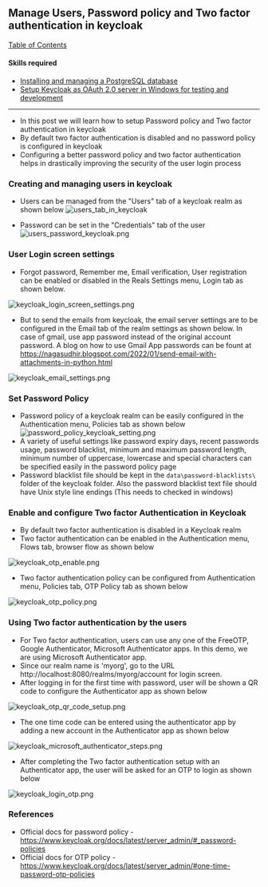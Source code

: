 ## Manage Users, Password policy and Two factor authentication in keycloak

[Table of Contents](https://nagasudhir.blogspot.com/2020/04/taming-python-table-of-contents.html)
<br>

#### Skills required
- [Installing and managing a PostgreSQL database](https://nagasudhir.blogspot.com/2021/12/installing-and-managing-postgresql.html)
- [Setup Keycloak as OAuth 2.0 server in Windows for testing and development](https://nagasudhir.blogspot.com/2023/04/setup-keycloak-as-oauth-20-server-in.html)

<hr>

- In this post we will learn how to setup Password policy and Two factor authentication in keycloak
-   By default two factor authentication is disabled and no password policy is configured in keycloak
-   Configuring a better password policy and two factor authentication helps in drastically improving the security of the user login process 

### Creating and managing users in keycloak
* Users can be managed from the "Users" tab of a keycloak realm as shown below
![users_tab_in_keycloak](https://github.com/nagasudhirpulla/taming_python/blob/master/blog/skills/assets/img/users_tab_in_keycloak.png?raw=true)
- Password can be set in the "Credentials" tab of the user
![users_password_keycloak.png](https://github.com/nagasudhirpulla/taming_python/blob/master/blog/skills/assets/img/users_password_keycloak.png?raw=true)
### User Login screen settings
* Forgot password, Remember me, Email verification, User registration can be enabled or disabled in the Reals Settings menu, Login tab as shown below. 

![keycloak_login_screen_settings.png](https://github.com/nagasudhirpulla/taming_python/blob/master/blog/skills/assets/img/keycloak_login_screen_settings.png?raw=true)
* But to send the emails from keycloak, the email server settings are to be configured in the Email tab of the realm settings as shown below. In case of gmail, use app password instead of the original account password. A blog on how to use Gmail App passwords can be fount at https://nagasudhir.blogspot.com/2022/01/send-email-with-attachments-in-python.html

![keycloak_email_settings.png](https://github.com/nagasudhirpulla/taming_python/blob/master/blog/skills/assets/img/keycloak_email_settings.png?raw=true)
### Set Password Policy
- Password policy of a keycloak realm can be easily configured in the Authentication menu, Policies tab as shown below 
![password_policy_keycloak_setting.png](https://github.com/nagasudhirpulla/taming_python/blob/master/blog/skills/assets/img/password_policy_keycloak_setting.png?raw=true)
- A variety of useful settings like password expiry days, recent passwords usage, password blacklist, minimum and maximum password length, minimum number of uppercase, lowercase and special characters can be specified easily in the password policy page
- Password blacklist file should be kept in the `data\password-blacklists\` folder of the keycloak folder. Also the password blacklist text file should have Unix style line endings (This needs to checked in windows)

### Enable and configure Two factor Authentication in Keycloak
-  By default two factor authentication is disabled in a Keycloak realm
- Two factor authentication can be enabled in the Authentication menu, Flows tab, browser flow as shown below  

![keycloak_otp_enable.png](https://github.com/nagasudhirpulla/taming_python/blob/master/blog/skills/assets/img/keycloak_otp_enable.png?raw=true)
- Two factor authentication policy can be configured from Authentication menu, Policies tab, OTP Policy tab as shown below

![keycloak_otp_policy.png](https://github.com/nagasudhirpulla/taming_python/blob/master/blog/skills/assets/img/keycloak_otp_policy.png?raw=true)

### Using Two factor authentication by the users
* For Two factor authentication, users can use any one of the FreeOTP, Google Authenticator, Microsoft Authenticator apps. In this demo, we are using Microsoft Authenticator app.
* Since our realm name is 'myorg', go to the URL http://localhost:8080/realms/myorg/account for login screen.
* After logging in for the first time with password,  user will be shown a QR code to configure the Authenticator app as shown below

![keycloak_otp_qr_code_setup.png](https://github.com/nagasudhirpulla/taming_python/blob/master/blog/skills/assets/img/keycloak_otp_qr_code_setup.png?raw=true)
* The one time code can be entered using the authenticator app by adding a new account in the Authenticator app as shown below

![keycloak_microsoft_authenticator_steps.png](https://github.com/nagasudhirpulla/taming_python/blob/master/blog/skills/assets/img/keycloak_microsoft_authenticator_steps.png?raw=true)
* After completing the Two factor authentication setup with an Authenticator app, the user will be asked for an OTP to login as shown below

![keycloak_login_otp.png](https://github.com/nagasudhirpulla/taming_python/blob/master/blog/skills/assets/img/keycloak_login_otp.png?raw=true)

### References
- Official docs for password policy - https://www.keycloak.org/docs/latest/server_admin/#_password-policies
- Official docs for OTP policy -https://www.keycloak.org/docs/latest/server_admin/#one-time-password-otp-policies
<!--stackedit_data:
eyJoaXN0b3J5IjpbLTEyNjE4MDg4NTAsLTE4OTg2MzU0OTgsOD
g0ODMxMjIxLC0zNjI5MTY2MjAsMTE4ODY3ODAzMiwtMTA0NDgz
NDUwMiwtODQ5NjMzODEsLTEyMzU2NzM4NTUsLTEwNzYyNTUwNz
gsNDEzMzM5NjcsLTY2NDc5MTAyNiwxMTE5ODc4NjAwLC0yMDc4
NDg1OTczLDExMjMyMjc1NDVdfQ==
-->